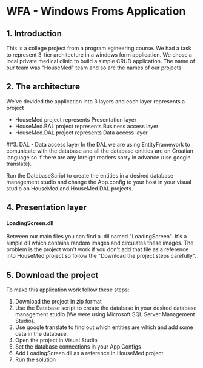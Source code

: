 # WFA - Windows Froms Application

## 1. Introduction
This is a college project from a program egineering course. We had a task to represent 3-tier architecture in a windows form application. 
We chose a local private medical clinic to build a simple CRUD application. The name of our team was "HouseMed" team and so are the 
names of our projects

## 2. The architecture
We've devided the application into 3 layers and each layer represents a project

- HouseMed project represents Presentation layer
- HouseMed.BAL project represents Business access layer
- HouseMed.DAL project represents Data access layer

##3. DAL - Data access layer
In the DAL we are using EntityFramework to comunicate with the database and 
all the database entities are on Croatian language so if there are any foreign readers sorry in advance (use google translate).

Run the DatabaseScript to create the entities in a desired database management studio and change the App.config to your host in your visual studio on HouseMed and HouseMed.DAL projects. 

## 4. Presentation layer

#### LoadingScreen.dll
Between our main files you can find a .dll named "LoadingScreen". It's a simple dll which contains random 
images and circulates these images.
The problem is the project won't work if you don't add that file as a reference into HouseMed project so follow the 
"Download the project steps carefully".

## 5. Download the project
To make this application work follow these steps:

1. Download the project in zip format
2. Use the Database script to create the database in your desired database management studio (We were using Microsoft SQL Server Management Studio).
3. Use google translate to find out which entities are which and add some data in the database.
4. Open the project in Visual Studio
5. Set the database connections in your App.Configs
6. Add LoadingScreen.dll as a reference in HouseMed project 
7. Run the solution


